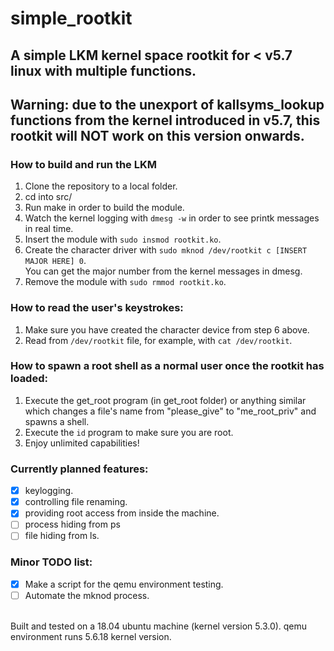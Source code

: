 # simple_rootkit
## A simple LKM kernel space rootkit for < v5.7 linux with multiple functions.
## Warning: due to the unexport of kallsyms_lookup functions from the kernel introduced in v5.7, this rootkit will NOT work on this version onwards.

### How to build and run the LKM
1. Clone the repository to a local folder.
2. cd into src/
3. Run make in order to build the module.
4. Watch the kernel logging with `dmesg -w` in order to see printk messages in real time.
5. Insert the module with `sudo insmod rootkit.ko`.
6. Create the character driver with `sudo mknod /dev/rootkit c [INSERT MAJOR HERE] 0`.  
   You can get the major number from the kernel messages in dmesg.
7. Remove the module with `sudo rmmod rootkit.ko`.

### How to read the user's keystrokes:
1. Make sure you have created the character device from step 6 above.
2. Read from `/dev/rootkit` file, for example, with `cat /dev/rootkit`.

### How to spawn a root shell as a normal user once the rootkit has loaded:
1. Execute the get_root program (in get_root folder) or anything similar which changes a file's name from "please_give" to "me_root_priv" and spawns a shell.
2. Execute the `id` program to make sure you are root.
3. Enjoy unlimited capabilities!

### Currently planned features:
- [x] keylogging.
- [x] controlling file renaming.
- [x] providing root access from inside the machine.
- [ ] process hiding from ps
- [ ] file hiding from ls.

### Minor TODO list:
- [x] Make a script for the qemu environment testing.
- [ ] Automate the mknod process.
  
<br>
Built and tested on a 18.04 ubuntu machine (kernel version 5.3.0).
qemu environment runs 5.6.18 kernel version.
